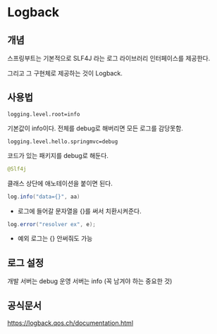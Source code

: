 # Logback 

## 개념

스프링부트는 기본적으로 SLF4J 라는 로그 라이브러리 인터페이스를 제공한다. 

그리고 그 구현체로 제공하는 것이 Logback.

## 사용법 
~~~properties
logging.level.root=info
~~~
기본값이 info이다. 전체를 debug로 해버리면 모든 로그를 감당못함.

~~~properties
logging.level.hello.springmvc=debug
~~~
코드가 있는 패키지를 debug로 해둔다. 

~~~java
@Slf4j
~~~

클래스 상단에 애노테이션을 붙이면 된다. 

~~~java
log.info("data={}", aa)
~~~
- 로그에 들어갈 문자열을 {}를 써서 치환시켜준다.

```java
log.error("resolver ex", e);
```
- 예외 로그는 {} 안써줘도 가능

## 로그 설정

개발 서버는 debug
운영 서버는 info (꼭 남겨야 하는 중요한 것)

## 공식문서
https://logback.qos.ch/documentation.html